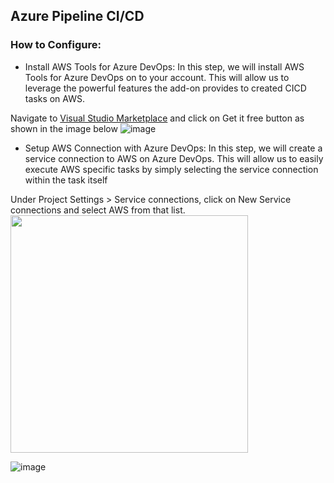 ## Azure Pipeline CI/CD

### How to Configure:

* Install AWS Tools for Azure DevOps: In this step, we will install AWS Tools for Azure DevOps on to your account. This will allow us to leverage the powerful features the add-on provides to created CICD tasks on AWS.

Navigate to [Visual Studio Marketplace](https://marketplace.visualstudio.com/items?itemName=AmazonWebServices.aws-vsts-tools) and click on Get it free button as shown in the image below
![image](https://user-images.githubusercontent.com/97241135/158191350-6e6373d9-302d-49ea-8930-b9237b033b70.png)

* Setup AWS Connection with Azure DevOps: In this step, we will create a service connection to AWS on Azure DevOps. This will allow us to easily execute AWS specific tasks by simply selecting the service connection within the task itself 

Under Project Settings > Service connections, click on New Service connections and select AWS from that list.
<img src="https://user-images.githubusercontent.com/97241135/158192857-1ea9ad24-2ad6-403a-9bdd-4573deeb9e12.png" width="380">

![image](https://user-images.githubusercontent.com/97241135/158192604-18270c39-8932-42f7-9f20-b67d7f828cae.png)
